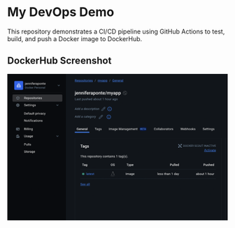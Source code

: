 # My DevOps Demo
This repository demonstrates a CI/CD pipeline using GitHub Actions to test, build, and push a Docker image to DockerHub.
## DockerHub Screenshot
![DockerHub Image](dockerhub-screenshot.png)
